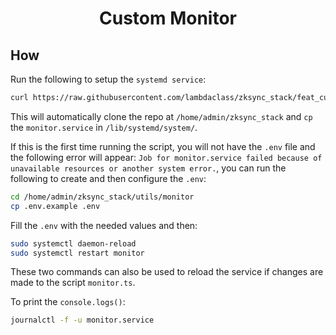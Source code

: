 <h1 align="center">Custom Monitor</h1>

## How

Run the following to setup the `systemd service`:

```sh
curl https://raw.githubusercontent.com/lambdaclass/zksync_stack/feat_custom_monitor/utils/monitor/setup.sh | bash
```

This will automatically clone the repo at `/home/admin/zksync_stack` and `cp` the `monitor.service` in `/lib/systemd/system/`.

If this is the first time running the script, you will not have the `.env` file and the following error will appear:
`Job for monitor.service failed because of unavailable resources or another system error.`, you can run the following to create and then configure the `.env`:

```sh
cd /home/admin/zksync_stack/utils/monitor
cp .env.example .env
```

Fill the `.env` with the needed values and then:

```sh
sudo systemctl daemon-reload
sudo systemctl restart monitor
```

These two commands can also be used to reload the service if changes are made to the script `monitor.ts`.

To print the `console.logs()`:

```sh
journalctl -f -u monitor.service
```
